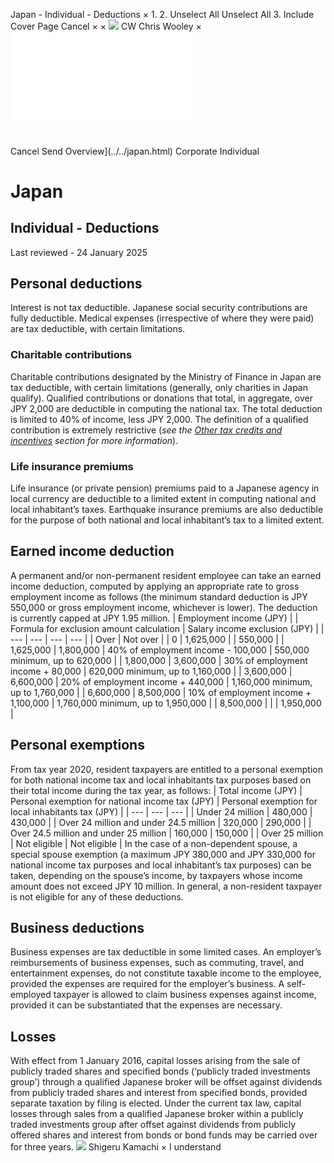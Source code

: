 Japan - Individual - Deductions
×
1.
2.
Unselect All
Unselect All
3.
Include Cover Page
Cancel
×
×
![](../../-/media/world-wide-tax-summaries/attachments/global---chris-wooley.ashx%3Frev=ac5e5f3223b34096b1afc2a6009c7320&revision=ac5e5f32-23b3-4096-b1af-c2a6009c7320&hash=859B7ADC84DC2CBEC9760E9E6EE7DE6D0A8BFCDF)
CW
Chris Wooley
×
![](deductions.html)
######
Cancel
Send
Overview](../../japan.html)
Corporate
Individual
# Japan
## Individual - Deductions
Last reviewed - 24 January 2025
## Personal deductions
Interest is not tax deductible. Japanese social security contributions are fully deductible. Medical expenses (irrespective of where they were paid) are tax deductible, with certain limitations.
### Charitable contributions
Charitable contributions designated by the Ministry of Finance in Japan are tax deductible, with certain limitations (generally, only charities in Japan qualify). Qualified contributions or donations that total, in aggregate, over JPY 2,000 are deductible in computing the national tax. The total deduction is limited to 40% of income, less JPY 2,000. The definition of a qualified contribution is extremely restrictive (*see the [Other tax credits and incentives](other-tax-credits-and-incentives.html) section for more information*).
### Life insurance premiums
Life insurance (or private pension) premiums paid to a Japanese agency in local currency are deductible to a limited extent in computing national and local inhabitant’s taxes.
Earthquake insurance premiums are also deductible for the purpose of both national and local inhabitant’s tax to a limited extent.
## Earned income deduction
A permanent and/or non-permanent resident employee can take an earned income deduction, computed by applying an appropriate rate to gross employment income as follows (the minimum standard deduction is JPY 550,000 or gross employment income, whichever is lower). The deduction is currently capped at JPY 1.95 million.
| Employment income (JPY) | | Formula for exclusion amount calculation | Salary income exclusion (JPY) |
| --- | --- | --- | --- |
| Over | Not over |
| 0 | 1,625,000 |  | 550,000 |
| 1,625,000 | 1,800,000 | 40% of employment income - 100,000 | 550,000 minimum, up to 620,000 |
| 1,800,000 | 3,600,000 | 30% of employment income + 80,000 | 620,000 minimum, up to 1,160,000 |
| 3,600,000 | 6,600,000 | 20% of employment income + 440,000 | 1,160,000 minimum, up to 1,760,000 |
| 6,600,000 | 8,500,000 | 10% of employment income + 1,100,000 | 1,760,000 minimum, up to 1,950,000 |
| 8,500,000 |  |  | 1,950,000 |
## Personal exemptions
From tax year 2020, resident taxpayers are entitled to a personal exemption for both national income tax and local inhabitants tax purposes based on their total income during the tax year, as follows:
| Total income (JPY) | Personal exemption for national income tax (JPY) | Personal exemption for local inhabitants tax (JPY) |
| --- | --- | --- |
| Under 24 million | 480,000 | 430,000 |
| Over 24 million and under 24.5 million | 320,000 | 290,000 |
| Over 24.5 million and under 25 million | 160,000 | 150,000 |
| Over 25 million | Not eligible | Not eligible |
In the case of a non-dependent spouse, a special spouse exemption (a maximum JPY 380,000 and JPY 330,000 for national income tax purposes and local inhabitant’s tax purposes) can be taken, depending on the spouse’s income, by taxpayers whose income amount does not exceed JPY 10 million.
In general, a non-resident taxpayer is not eligible for any of these deductions.
## Business deductions
Business expenses are tax deductible in some limited cases. An employer’s reimbursements of business expenses, such as commuting, travel, and entertainment expenses, do not constitute taxable income to the employee, provided the expenses are required for the employer’s business.
A self-employed taxpayer is allowed to claim business expenses against income, provided it can be substantiated that the expenses are necessary.
## Losses
With effect from 1 January 2016, capital losses arising from the sale of publicly traded shares and specified bonds (‘publicly traded investments group’) through a qualified Japanese broker will be offset against dividends from publicly traded shares and interest from specified bonds, provided separate taxation by filing is elected.
Under the current tax law, capital losses through sales from a qualified Japanese broker within a publicly traded investments group after offset against dividends from publicly offered shares and interest from bonds or bond funds may be carried over for three years.
![](../../-/media/world-wide-tax-summaries/japanshigeru-kamachijapan--shigeru-kamachijpg20220616122404159.ashx%3Frev=4c64e387daa14bf980f3df7ebfdc9085&revision=4c64e387-daa1-4bf9-80f3-df7ebfdc9085&hash=74C39BAF861BCAD24DD7FC8E346A81A5589118E3)
Shigeru Kamachi
×
I understand